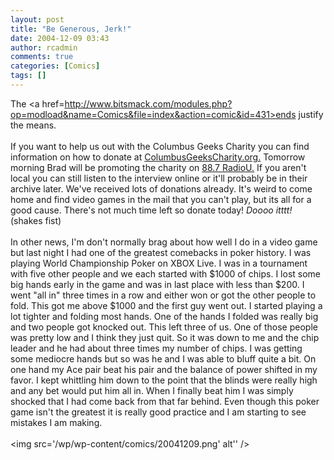 ```yaml
---
layout: post
title: "Be Generous, Jerk!"
date: 2004-12-09 03:43
author: rcadmin
comments: true
categories: [Comics]
tags: []
---
```

The <a href=http://www.bitsmack.com/modules.php?op=modload&name=Comics&file=index&action=comic&id=431>ends justify the means.</a><br />
<br />
If you want to help us out with the Columbus Geeks Charity you can find information on how to donate at  <a href=http://www.columbusgeekscharity.org>ColumbusGeeksCharity.org.</a> Tomorrow morning Brad will be promoting the charity on <a href=http://tvulive.com/radiou/riot.htm>88.7 RadioU.</a> If you aren't local you can still listen to the interview online or it'll probably be in their archive later. We've received lots of donations already. It's weird to come home and find video games in the mail that you can't play, but its all for a good cause. There's not much time left so donate today! <i>Doooo itttt!</i> (shakes fist)<br />
<br />
In other news, I'm don't normally brag about how well I do in a video game but last night I had one of the greatest comebacks in poker history. I was playing World Championship Poker on XBOX Live. I was in a tournament with five other people and we each started with $1000 of chips. I lost some big hands early in the game and was in last place with less than $200. I went "all in" three times in a row and either won or got the other people to fold. This got me above $1000 and the first guy went out. I started playing a lot tighter and folding most hands. One of the hands I folded was really big and two people got knocked out. This left three of us. One of those people was pretty low and I think they just quit. So it was down to me and the chip leader and he had about three times my number of chips. I was getting some mediocre hands but so was he and I was able to bluff quite a bit. On one hand my Ace pair beat his pair and the balance of power shifted in my favor. I kept whittling him down to the point that the blinds were really high and any bet would put him all in. When I finally beat him I was simply shocked that I had come back from that far behind. Even though this poker game isn't the greatest it is really good practice and I am starting to see mistakes I am making.<Br><br><!--more--><img src='/wp/wp-content/comics/20041209.png' alt'' />

